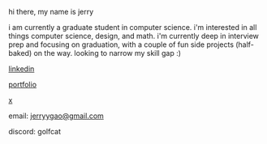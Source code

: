hi there, my name is jerry

i am currently a graduate student in computer science. i'm interested in all things computer science, design, and math.
i'm currently deep in interview prep and focusing on graduation, with a couple of fun side projects (half-baked) on the way.
looking to narrow my skill gap :)

[linkedin](https://www.linkedin.com/in/jerryyga0/)

[portfolio](https://www.gjerry.com/)

[x](https://x.com/bourdainish)

email: jerryygao@gmail.com

discord: golfcat


<!---
jjxrry/jjxrry is a ✨ special ✨ repository because its `README.md` (this file) appears on your GitHub profile.
You can click the Preview link to take a look at your changes.
--->
